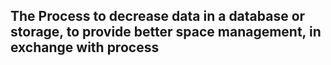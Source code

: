 
## The Process to decrease data in a database or storage, to provide better space management, in exchange with process